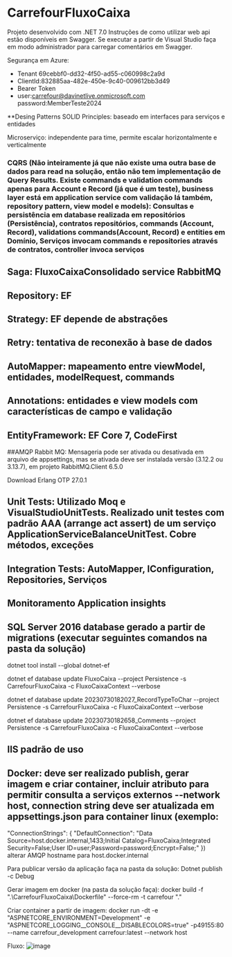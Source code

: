 # CarrefourFluxoCaixa
Projeto desenvolvido com .NET 7.0
Instruções de como utilizar web api estão disponíveis em Swagger. Se executar a partir de Visual Studio faça em modo administrador para carregar comentários em Swagger.

Segurança em Azure: 
- Tenant 69cebbf0-dd32-4f50-ad55-c060998c2a9d 
- ClientId:832885aa-482e-450e-9c40-009612bb3d49
- Bearer Token
- user:carrefour@davinetlive.onmicrosoft.com password:MemberTeste2024


**Desing Patterns
SOLID Principles: baseado em interfaces para serviços e entidades

Microserviço: independente para time, permite escalar horizontalmente e verticalmente

### CQRS (Não inteiramente já que não existe uma outra base de dados para read na solução, então não tem implementação de Query Results. Existe commands e validation commands apenas para Account e Record (já que é um teste), business layer está em application service com validação lá também, repository pattern, view model e models): Consultas e persistência em database realizada em repositórios (Persistência), contratos repositórios, commands (Account, Record), validations commands(Account, Record) e entities em Domínio, Serviços invocam commands e repositories através de contratos, controller invoca serviços

## Saga: FluxoCaixaConsolidado service RabbitMQ

## Repository: EF

## Strategy: EF depende de abstrações

## Retry: tentativa de reconexão à base de dados

## AutoMapper: mapeamento entre viewModel, entidades, modelRequest, commands

## Annotations: entidades e view models com características de campo e validação

## EntityFramework: EF Core 7, CodeFirst

##AMQP Rabbit MQ: Mensageria pode ser ativada ou desativada em arquivo de appsettings, mas se ativada deve ser instalada versão (3.12.2 ou 3.13.7), em projeto RabbitMQ.Client 6.5.0

Download Erlang OTP 27.0.1

## Unit Tests: Utilizado Moq e VisualStudioUnitTests. Realizado unit testes com padrão AAA (arrange act assert) de um serviço ApplicationServiceBalanceUnitTest. Cobre métodos, exceções 

## Integration Tests: AutoMapper, IConfiguration, Repositories, Serviços

## Monitoramento Application insights

## SQL Server 2016 database gerado a partir de migrations (executar seguintes comandos na pasta da solução)
dotnet tool install --global dotnet-ef

dotnet ef database update FluxoCaixa --project Persistence -s CarrefourFluxoCaixa -c FluxoCaixaContext --verbose

dotnet ef database update 20230730182027_RecordTypeToChar --project Persistence -s CarrefourFluxoCaixa -c FluxoCaixaContext --verbose

dotnet ef database update 20230730182658_Comments --project Persistence -s CarrefourFluxoCaixa -c FluxoCaixaContext --verbose

## IIS padrão de uso

## Docker: deve ser realizado publish, gerar imagem e criar container, incluir atributo para permitir consulta a serviços externos --network host, connection string deve ser atualizada em appsettings.json para container linux (exemplo:
"ConnectionStrings": {
    "DefaultConnection": "Data Source=host.docker.internal,1433;Initial Catalog=FluxoCaixa;Integrated Security=False;User ID=user;Password=password;Encrypt=False;"
  })
alterar AMQP hostname para host.docker.internal

Para publicar versão da aplicação faça na pasta da solução:
Dotnet publish -c Debug

Gerar imagem em docker (na pasta da solução faça):
docker build -f ".\CarrefourFluxoCaixa\Dockerfile" --force-rm -t carrefour ".\"

Criar container a partir de imagem:
docker run -dt -e "ASPNETCORE_ENVIRONMENT=Development" -e "ASPNETCORE_LOGGING__CONSOLE__DISABLECOLORS=true"  -p49155:80 --name carrefour_development carrefour:latest --network host

Fluxo: ![image](https://github.com/davilinfo/Minsait-CarrefourFluxoCaixa/assets/18128361/01dd7353-4580-49df-a817-8b113c30efee)





